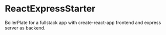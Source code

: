 # ReactExpressStarter
BoilerPlate for a fullstack app with create-react-app frontend and express server as backend.
